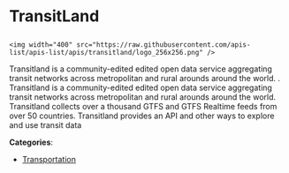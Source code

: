# TransitLand<p align="center">
    <img width="400" src="https://raw.githubusercontent.com/apis-list/apis-list/apis/transitland/logo_256x256.png" />
</p>

Transitland is a community-edited edited open data service aggregating transit networks across metropolitan and rural arounds around the world. . Transitland is a community-edited edited open data service aggregating transit networks across metropolitan and rural arounds around the world.  Transitland collects over a thousand GTFS and GTFS Realtime feeds from over 50 countries. Transitland provides an API and other ways to explore and use transit data

**Categories**:

- [Transportation](https://github/apis-list/apis-list#transportation)





